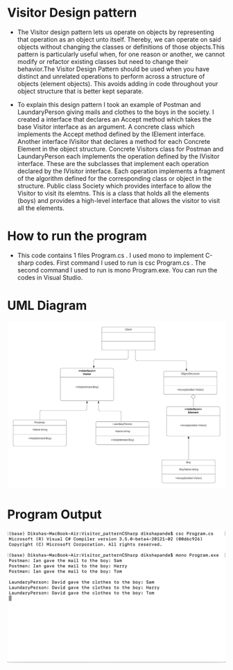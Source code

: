 # Visitor Design pattern

+ The Visitor design pattern lets us operate on objects by representing that operation as an object unto itself. Thereby, we can operate on said objects without changing the classes or definitions of those objects.This pattern is particularly useful when, for one reason or another, we cannot modify or refactor existing classes but need to change their behavior.The Visitor Design Pattern should be used when you have distinct and unrelated operations to perform across a structure of objects (element objects). This avoids adding in code throughout your object structure that is better kept separate.

+ To explain this design pattern I took an example of Postman and LaundaryPerson giving mails and clothes to the boys in the society. I created a interface that declares an Accept method which takes the base Visitor interface as an argument. A concrete class which implements the Accept method defined by the IElement interface. Another interface IVisitor that declares a method for each Concrete Element in the object structure. Concrete Visitors class for Postman and LaundaryPerson each implements the operation defined by the IVisitor interface. These are the subclasses that implement each operation declared by the IVisitor interface. Each operation implements a fragment of the algorithm defined for the corresponding class or object in the structure. Public class Society which provides interface to allow the Visitor to visit its elemtns. This is a class that holds all the elements (boys) and provides a high-level interface that allows the visitor to visit all the elements.

# How to run the program
+ This code contains 1 files Program.cs . I used mono to implement C-sharp codes. First command I used to run is csc Program.cs . The second command I used to run is mono Program.exe. You can run the codes in Visual Studio.

# UML Diagram
![UML of Society visitor implemented as an Visitor Design Pattern](Visitor_pattern.png "UML class diagram of Visitor Design pattern")

# Program Output
![Output of Society visitor implemented as an Visitor Design Pattern](VisitorOutput.png "Output for Visitor Design pattern")
